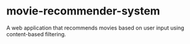 # movie-recommender-system
A web application that recommends movies based on user input using content-based filtering.
